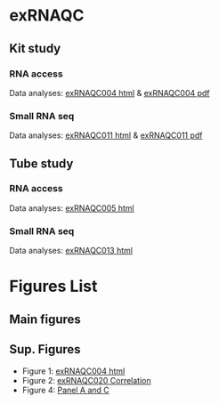 # exRNAQC

## Kit study
### RNA access
Data analyses: [exRNAQC004 html](https://github.com/OncoRNALab/exRNAQC/blob/main/exRNAQC004/exRNAQC004.html) & [exRNAQC004 pdf](https://github.com/OncoRNALab/exRNAQC/blob/main/exRNAQC004/exRNAQC004.pdf)
### Small RNA seq
Data analyses: [exRNAQC011 html](https://github.com/OncoRNALab/exRNAQC/blob/main/exRNAQC011/exRNAQC011.html) & [exRNAQC011 pdf](https://github.com/OncoRNALab/exRNAQC/blob/main/exRNAQC011/exRNAQC011.pdf)

## Tube study
### RNA access
Data analyses: [exRNAQC005 html](https://github.com/OncoRNALab/exRNAQC/blob/main/exRNAQC005/exRNAQC005.html)

### Small RNA seq
Data analyses: [exRNAQC013 html](https://github.com/OncoRNALab/exRNAQC/blob/main/exRNAQC013/exRNAQC013.html)

# Figures List 
## Main figures
## Sup. Figures
- Figure 1: [exRNAQC004 html](https://github.com/OncoRNALab/exRNAQC/blob/main/exRNAQC004/exRNAQC004.Rmd)
- Figure 2: [exRNAQC020 Correlation](https://github.com/OncoRNALab/exRNAQC/blob/main/exRNAQC020/FemtoPulseCorrelation.ipynb#entertaining-province)
- Figure 4: [Panel A and C](https://github.com/OncoRNALab/exRNAQC/blob/main/exRNAQC004/exRNAQC004.Rmd#Filter-threshold)